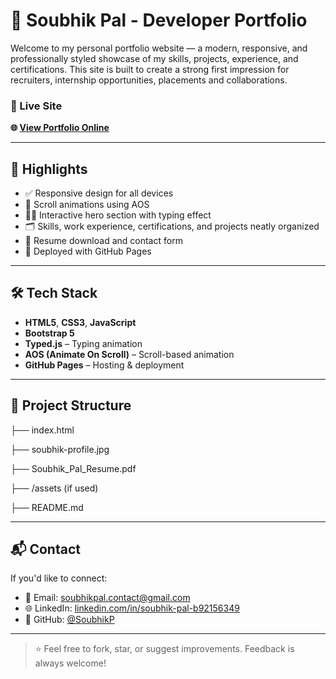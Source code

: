 # 🚀 Soubhik Pal - Developer Portfolio

Welcome to my personal portfolio website — a modern, responsive, and professionally styled showcase of my skills, projects, experience, and certifications. This site is built to create a strong first impression for recruiters, internship opportunities, placements and collaborations.

### 🔗 Live Site  
**🌐 [View Portfolio Online](https://soubhikp.github.io/Soubhik-Portfolio/)**

---

## 📌 Highlights

- ✅ Responsive design for all devices
- 🎯 Scroll animations using AOS
- 🧑‍💻 Interactive hero section with typing effect
- 🗂️ Skills, work experience, certifications, and projects neatly organized
- 📎 Resume download and contact form
- 🚀 Deployed with GitHub Pages

---

## 🛠️ Tech Stack

- **HTML5**, **CSS3**, **JavaScript**
- **Bootstrap 5**
- **Typed.js** – Typing animation
- **AOS (Animate On Scroll)** – Scroll-based animation
- **GitHub Pages** – Hosting & deployment

---

## 📁 Project Structure

├── index.html

├── soubhik-profile.jpg

├── Soubhik_Pal_Resume.pdf

├── /assets (if used)

├── README.md

---

## 📬 Contact

If you'd like to connect:

- 📧 Email: [soubhikpal.contact@gmail.com](mailto:soubhikpal.contact@gmail.com)
- 🌐 LinkedIn: [linkedin.com/in/soubhik-pal-b92156349](https://linkedin.com/in/soubhik-pal-b92156349)
- 🐙 GitHub: [@SoubhikP](https://github.com/SoubhikP)

---

> ⭐ Feel free to fork, star, or suggest improvements. Feedback is always welcome!

